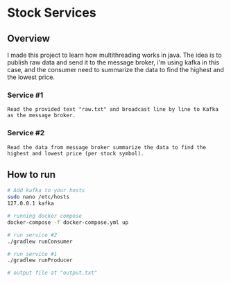 # Stock Services

## Overview
I made this project to learn how multithreading works in java. The idea is to publish raw data and send it to the message broker, i'm using kafka in this case, and the consumer need to summarize the data to find the highest and the lowest price.

### Service #1
```
Read the provided text "raw.txt" and broadcast line by line to Kafka as the message broker.
```

### Service #2
```
Read the data from message broker summarize the data to find the highest and lowest price (per stock symbol).
```

## How to run

```bash
# Add kafka to your hosts
sudo nano /etc/hosts
127.0.0.1 kafka

# running docker compose
docker-compose -f docker-compose.yml up

# run service #2
./gradlew runConsumer

# run service #1
./gradlew runProducer

# output file at "output.txt"
```